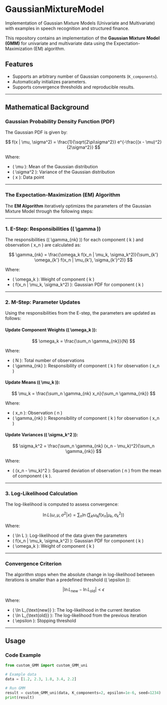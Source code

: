 # GaussianMixtureModel
Implementation of Gaussian Mixture Models (Univariate and Multivariate) with examples in speech recognition and structured finance.

This repository contains an implementation of the **Gaussian Mixture Model (GMM)** for univariate and multivariate data using the Expectation-Maximization (EM) algorithm.

## Features
- Supports an arbitrary number of Gaussian components (`K_components`).
- Automatically initializes parameters.
- Supports convergence thresholds and reproducible results.

---

## **Mathematical Background**

### **Gaussian Probability Density Function (PDF)**

The Gaussian PDF is given by:

$$ f(x | \mu, \sigma^2) = \frac{1}{\sqrt{2\pi\sigma^2}} e^{-\frac{(x - \mu)^2}{2\sigma^2}} $$

Where:
- \( \mu \): Mean of the Gaussian distribution
- \( \sigma^2 \): Variance of the Gaussian distribution
- \( x \): Data point

---

### **The Expectation-Maximization (EM) Algorithm**

The **EM Algorithm** iteratively optimizes the parameters of the Gaussian Mixture Model through the following steps:

---

### **1. E-Step: Responsibilities (\( \gamma \))**

The responsibilities (\( \gamma_{nk} \)) for each component \( k \) and observation \( x_n \) are calculated as:

$$ \gamma_{nk} = \frac{\omega_k f(x_n | \mu_k, \sigma_k^2)}{\sum_{k'} \omega_{k'} f(x_n | \mu_{k'}, \sigma_{k'}^2)} $$

Where:
- \( \omega_k \): Weight of component \( k \)
- \( f(x_n | \mu_k, \sigma_k^2) \): Gaussian PDF for component \( k \)

---

### **2. M-Step: Parameter Updates**

Using the responsibilities from the E-step, the parameters are updated as follows:

#### **Update Component Weights (\( \omega_k \)):**

$$ \omega_k = \frac{\sum_n \gamma_{nk}}{N} $$

Where:
- \( N \): Total number of observations
- \( \gamma_{nk} \): Responsibility of component \( k \) for observation \( x_n \)

#### **Update Means (\( \mu_k \)):**

$$ \mu_k = \frac{\sum_n \gamma_{nk} x_n}{\sum_n \gamma_{nk}} $$

Where:
- \( x_n \): Observation \( n \)
- \( \gamma_{nk} \): Responsibility of component \( k \) for observation \( x_n \)

#### **Update Variances (\( \sigma_k^2 \)):**

$$ \sigma_k^2 = \frac{\sum_n \gamma_{nk} (x_n - \mu_k)^2}{\sum_n \gamma_{nk}} $$

Where:
- \( (x_n - \mu_k)^2 \): Squared deviation of observation \( n \) from the mean of component \( k \).

---

### **3. Log-Likelihood Calculation**

The log-likelihood is computed to assess convergence:

$$ \ln L(\omega, \mu, \sigma^2 | x) = \sum_n \ln \left( \sum_k \omega_k f(x_n | \mu_k, \sigma_k^2) \right) $$

Where:
- \( \ln L \): Log-likelihood of the data given the parameters
- \( f(x_n | \mu_k, \sigma_k^2) \): Gaussian PDF for component \( k \)
- \( \omega_k \): Weight of component \( k \)

---

### **Convergence Criterion**

The algorithm stops when the absolute change in log-likelihood between iterations is smaller than a predefined threshold (\( \epsilon \)):

$$ |\ln L_{\text{new}} - \ln L_{\text{old}}| < \epsilon $$

Where:
- \( \ln L_{\text{new}} \): The log-likelihood in the current iteration
- \( \ln L_{\text{old}} \): The log-likelihood from the previous iteration
- \( \epsilon \): Stopping threshold

---

## Usage

### Code Example
```python
from custom_GMM import custom_GMM_uni

# Example data
data = [1.2, 2.3, 1.8, 3.4, 2.2]

# Run GMM
result = custom_GMM_uni(data, K_components=2, epsilon=1e-6, seed=1234)
print(result)